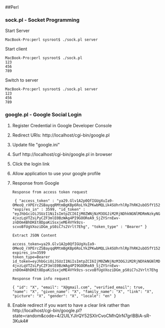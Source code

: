 ##Perl
### sock.pl - Socket Programming
Start Server 

	MacBook-Pro:perl sysroot$ ./sock.pl server

Start client 

	MacBook-Pro:perl sysroot$ ./sock.pl
	123
	456
	789

Switch to server

	MacBook-Pro:perl sysroot$ ./sock.pl server
	123
	456
	789

		
### google.pl - Google Social Login

 1. Register Credential in Google Developer Console 
 2. Redirect URIs: http://localhost/cgi-bin/google.pl
 3. Update file "google.ini"
 4. Surf http://localhost/cgi-bin/google.pl in browser
 5. Click the login link
 6. Allow application to use your google profile
 7. Response from Google

		Response from access token request
		
		 { "access_token" : "ya29.Glv1A2p0QfIGUgXuIa9-OMeoQ_rXPErcZSBayqqRMtmBgKBp6RoLYkZPKwbMQLik4SUhrhlRp7hRK2ubO5fY152R3HrSkLFt6wh6WZJtIC_bbW3owLv1Q0UlEvh5", "expires_in" : 3599, "id_token" : "eyJhbGciOiJSUzI1NiIsImtpZCI6IjM0ZWNjNzM3OGJiM2RjNDhkNGNlMDRmNzkyNGMxNjM0MjM0OTMyYmQifQ.eyJpc3MiOiJhY2NvdW50cy5nb29nbGUuY29tIiwiaWF0IjoxNDg3MzAyMTQ3LCJleHAiOjE0ODczMDU3NDcsImF0X2hhc2giOiI3alFvU3B4Ujk4NkNPVHpJQmJOTDFnIiwiYXVkIjoiNDAwODE4MDg1Mjk2LTY1cGRhcHIxZ3VlbDViODlwamozaTZubDZoN2N2YmtjLmFwcHMuZ29vZ2xldXNlcmNvbnRlbnQuY29tIiwic3ViIjoiMTA5NjA2OTM3MDk3OTY2MDE5NDY0IiwiZW1haWxfdmVyaWZpZWQiOnRydWUsImF6cCI6IjQwMDgxODA4NTI5Ni02NXBkYXByMWd1ZWw1Yjg5cGpqM2k2bmw2aDdjdmJrYy5hcHBzLmdvb2dsZXVzZXJjb250ZW50LmNvbSIsImVtYWlsIjoiaHVpbGFwbWFuQGdtYWlsLmNvbSJ9.LZvlgZYTVRlncRGktBxuy3qhI4gDHT9QpSYa76zeJcnzQx2NxUp2HBqEpZtXYs3a5hDAfFvDbfKlDNJdJC0HiTSKd2Hd099eVL0Kg0av66WCjgOBY4Nlu_HIBrAqzxWatTS3YlhZVD9fHAPlNH37lzOxR3sskm9lutTT1DUM5pLBU9e22p6GY4WDfiPy8xap7_lHpzzjaQ4RnRh9wv70g3qFEpVHoqc10Q-4jvzLqVTZsLPyCZF3mlE0BzWAg4PI9GOOReA9_SjZYSrnEwv-znDOm4BhDKEt8DpaKiSsxjeME4VYk9zs-scvoBfUgVXoziDGm_pS0iC7s2Vrlt7Ehg", "token_type" : "Bearer" }
		 
		Extract JSON Content
			
		access_token=ya29.Glv1A2p0QfIGUgXuIa9-OMeoQ_rXPErcZSBayqqRMtmBgKBp6RoLYkZPKwbMQLik4SUhrhlRp7hRK2ubO5fY152R3HrSkLFt6wh6WZJtIC_bbW3owLv1Q0UlEvh5
		expires_in=3599
		token_type=Bearer
		id_token=eyJhbGciOiJSUzI1NiIsImtpZCI6IjM0ZWNjNzM3OGJiM2RjNDhkNGNlMDRmNzkyNGMxNjM0MjM0OTMyYmQifQ.eyJpc3MiOiJhY2NvdW50cy5nb29nbGUuY29tIiwiaWF0IjoxNDg3MzAyMTQ3LCJleHAiOjE0ODczMDU3NDcsImF0X2hhc2giOiI3alFvU3B4Ujk4NkNPVHpJQmJOTDFnIiwiYXVkIjoiNDAwODE4MDg1Mjk2LTY1cGRhcHIxZ3VlbDViODlwamozaTZubDZoN2N2YmtjLmFwcHMuZ29vZ2xldXNlcmNvbnRlbnQuY29tIiwic3ViIjoiMTA5NjA2OTM3MDk3OTY2MDE5NDY0IiwiZW1haWxfdmVyaWZpZWQiOnRydWUsImF6cCI6IjQwMDgxODA4NTI5Ni02NXBkYXByMWd1ZWw1Yjg5cGpqM2k2bmw2aDdjdmJrYy5hcHBzLmdvb2dsZXVzZXJjb250ZW50LmNvbSIsImVtYWlsIjoiaHVpbGFwbWFuQGdtYWlsLmNvbSJ9.LZvlgZYTVRlncRGktBxuy3qhI4gDHT9QpSYa76zeJcnzQx2NxUp2HBqEpZtXYs3a5hDAfFvDbfKlDNJdJC0HiTSKd2Hd099eVL0Kg0av66WCjgOBY4Nlu_HIBrAqzxWatTS3YlhZVD9fHAPlNH37lzOxR3sskm9lutTT1DUM5pLBU9e22p6GY4WDfiPy8xap7_lHpzzjaQ4RnRh9wv70g3qFEpVHoqc10Q-4jvzLqVTZsLPyCZF3mlE0BzWAg4PI9GOOReA9_SjZYSrnEwv-znDOm4BhDKEt8DpaKiSsxjeME4VYk9zs-scvoBfUgVXoziDGm_pS0iC7s2Vrlt7Ehg

		Response from info request
			
		{ "id": "X", "email": "X@gmail.com", "verified_email": true, "name": "X", "given_name": "X", "family_name": "X", "link": "X", "picture": "X", "gender": "X", "locale": "en" }

 8. Enable redirect if you want to have a clear link rather than http://localhost/cgi-bin/google.pl?state=random&code=4/2UlLYJlrQY52SXIrCvoCMhQIrN7grlBBiA-sR-3Kuk4#
